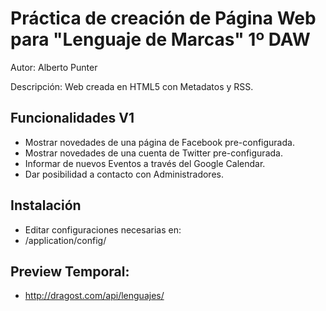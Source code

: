 Práctica de creación de Página Web para "Lenguaje de Marcas" 1º DAW
===================================================================

Autor: Alberto Punter

Descripción: Web creada en HTML5 con Metadatos y RSS.


Funcionalidades V1
---------------

* Mostrar novedades de una página de Facebook pre-configurada.
* Mostrar novedades de una cuenta de Twitter pre-configurada.
* Informar de nuevos Eventos a través del Google Calendar.
* Dar posibilidad a contacto con Administradores.


Instalación
-----------

* Editar configuraciones necesarias en:
* /application/config/


Preview Temporal:
-----------------

* http://dragost.com/api/lenguajes/
